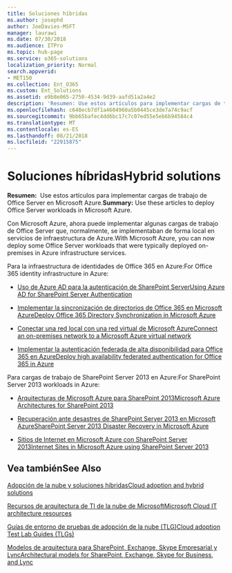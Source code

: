 ```yaml
---
title: Soluciones híbridas
ms.author: josephd
author: JoeDavies-MSFT
manager: laurawi
ms.date: 07/30/2018
ms.audience: ITPro
ms.topic: hub-page
ms.service: o365-solutions
localization_priority: Normal
search.appverid:
- MET150
ms.collection: Ent_O365
ms.custom: Ent_Solutions
ms.assetid: e9b8e065-2750-4534-9d39-aafd51a2a4e2
description: 'Resumen: Use estos artículos para implementar cargas de trabajo de Office Server en Microsoft Azure.'
ms.openlocfilehash: c648ecb7df1a4604960a5b0445ce3de7a74c9acf
ms.sourcegitcommit: 9bb65bafec4dd6bc17c7c07ed55e5eb6b94584c4
ms.translationtype: MT
ms.contentlocale: es-ES
ms.lasthandoff: 08/21/2018
ms.locfileid: "22915875"
---
```

# <a name="hybrid-solutions"></a><span data-ttu-id="d5287-103">Soluciones híbridas</span><span class="sxs-lookup"><span data-stu-id="d5287-103">Hybrid solutions</span></span>

 <span data-ttu-id="d5287-104">**Resumen:**  Use estos artículos para implementar cargas de trabajo de Office Server en Microsoft Azure.</span><span class="sxs-lookup"><span data-stu-id="d5287-104">**Summary:** Use these articles to deploy Office Server workloads in Microsoft Azure.</span></span>
  
<span data-ttu-id="d5287-105">Con Microsoft Azure, ahora puede implementar algunas cargas de trabajo de Office Server que, normalmente, se implementaban de forma local en servicios de infraestructura de Azure.</span><span class="sxs-lookup"><span data-stu-id="d5287-105">With Microsoft Azure, you can now deploy some Office Server workloads that were typically deployed on-premises in Azure infrastructure services.</span></span>
  
<span data-ttu-id="d5287-106">Para la infraestructura de identidades de Office 365 en Azure:</span><span class="sxs-lookup"><span data-stu-id="d5287-106">For Office 365 identity infrastructure in Azure:</span></span>

- [<span data-ttu-id="d5287-107">Uso de Azure AD para la autenticación de SharePoint Server</span><span class="sxs-lookup"><span data-stu-id="d5287-107">Using Azure AD for SharePoint Server Authentication</span></span>](using-azure-ad-for-sharepoint-server-authentication.md)

- [<span data-ttu-id="d5287-108">Implementar la sincronización de directorios de Office 365 en Microsoft Azure</span><span class="sxs-lookup"><span data-stu-id="d5287-108">Deploy Office 365 Directory Synchronization in Microsoft Azure</span></span>](deploy-office-365-directory-synchronization-dirsync-in-microsoft-azure.md)
  
- [<span data-ttu-id="d5287-109">Conectar una red local con una red virtual de Microsoft Azure</span><span class="sxs-lookup"><span data-stu-id="d5287-109">Connect an on-premises network to a Microsoft Azure virtual network</span></span>](connect-an-on-premises-network-to-a-microsoft-azure-virtual-network.md)
    
- [<span data-ttu-id="d5287-110">Implementar la autenticación federada de alta disponibilidad para Office 365 en Azure</span><span class="sxs-lookup"><span data-stu-id="d5287-110">Deploy high availability federated authentication for Office 365 in Azure</span></span>](deploy-high-availability-federated-authentication-for-office-365-in-azure.md)
    
<span data-ttu-id="d5287-111">Para cargas de trabajo de SharePoint Server 2013 en Azure:</span><span class="sxs-lookup"><span data-stu-id="d5287-111">For SharePoint Server 2013 workloads in Azure:</span></span>
  
- [<span data-ttu-id="d5287-112">Arquitecturas de Microsoft Azure para SharePoint 2013</span><span class="sxs-lookup"><span data-stu-id="d5287-112">Microsoft Azure Architectures for SharePoint 2013</span></span>](microsoft-azure-architectures-for-sharepoint-2013.md)
    
- [<span data-ttu-id="d5287-113">Recuperación ante desastres de SharePoint Server 2013 en Microsoft Azure</span><span class="sxs-lookup"><span data-stu-id="d5287-113">SharePoint Server 2013 Disaster Recovery in Microsoft Azure</span></span>](sharepoint-server-2013-disaster-recovery-in-microsoft-azure.md)
    
- [<span data-ttu-id="d5287-114">Sitios de Internet en Microsoft Azure con SharePoint Server 2013</span><span class="sxs-lookup"><span data-stu-id="d5287-114">Internet Sites in Microsoft Azure using SharePoint Server 2013</span></span>](internet-sites-in-microsoft-azure-using-sharepoint-server-2013.md)
  
  
## <a name="see-also"></a><span data-ttu-id="d5287-115">Vea también</span><span class="sxs-lookup"><span data-stu-id="d5287-115">See Also</span></span>

[<span data-ttu-id="d5287-116">Adopción de la nube y soluciones híbridas</span><span class="sxs-lookup"><span data-stu-id="d5287-116">Cloud adoption and hybrid solutions</span></span>](cloud-adoption-and-hybrid-solutions.md)
  
[<span data-ttu-id="d5287-117">Recursos de arquitectura de TI de la nube de Microsoft</span><span class="sxs-lookup"><span data-stu-id="d5287-117">Microsoft Cloud IT architecture resources</span></span>](microsoft-cloud-it-architecture-resources.md)
  
[<span data-ttu-id="d5287-118">Guías de entorno de pruebas de adopción de la nube (TLG)</span><span class="sxs-lookup"><span data-stu-id="d5287-118">Cloud adoption Test Lab Guides (TLGs)</span></span>](cloud-adoption-test-lab-guides-tlgs.md)
  
[<span data-ttu-id="d5287-119">Modelos de arquitectura para SharePoint, Exchange, Skype Empresarial y Lync</span><span class="sxs-lookup"><span data-stu-id="d5287-119">Architectural models for SharePoint, Exchange, Skype for Business, and Lync</span></span>](architectural-models-for-sharepoint-exchange-skype-for-business-and-lync.md)


